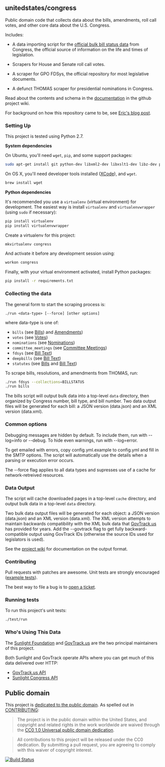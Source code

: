 ## unitedstates/congress

Public domain code that collects data about the bills, amendments, roll call votes, and other core data about the U.S. Congress.

Includes:

* A data importing script for the [official bulk bill status data](https://github.com/usgpo/bill-status) from Congress, the official source of information on the life and times of legislation.

* Scrapers for House and Senate roll call votes.

* A scraper for GPO FDSys, the official repository for most legislative documents.

* A defunct THOMAS scraper for presidential nominations in Congress.

Read about the contents and schema in the [documentation](https://github.com/unitedstates/congress/wiki) in the github project wiki.

For background on how this repository came to be, see [Eric's blog post](http://sunlightfoundation.com/blog/2013/08/20/a-modern-approach-to-open-data/).


### Setting Up

This project is tested using Python 2.7.

**System dependencies**

On Ubuntu, you'll need `wget`, `pip`, and some support packages:

```bash
sudo apt-get install git python-dev libxml2-dev libxslt1-dev libz-dev python-pip
```

On OS X, you'll need developer tools installed ([XCode](https://developer.apple.com/xcode/)), and `wget`.

```bash
brew install wget
```

**Python dependencies**

It's recommended you use a `virtualenv` (virtual environment) for development. The easiest way is install `virtualenv` and `virtualenvwrapper` (using `sudo` if necessary):

```bash
pip install virtualenv
pip install virtualenvwrapper
```

Create a virtualenv for this project:

```bash
mkvirtualenv congress
```

And activate it before any development session using:

```bash
workon congress
```

Finally, with your virtual environment activated, install Python packages:

```bash
pip install -r requirements.txt
```

### Collecting the data

The general form to start the scraping process is:

    ./run <data-type> [--force] [other options]

where data-type is one of:

* `bills` (see [Bills](https://github.com/unitedstates/congress/wiki/bills)) and [Amendments](https://github.com/unitedstates/congress/wiki/amendments))
* `votes` (see [Votes](https://github.com/unitedstates/congress/wiki/votes))
* `nominations` (see [Nominations](https://github.com/unitedstates/congress/wiki/nominations))
* `committee_meetings` (see [Committee Meetings](https://github.com/unitedstates/congress/wiki/committee-meetings))
* `fdsys` (see [Bill Text](https://github.com/unitedstates/congress/wiki/bill-text))
* `deepbills` (see [Bill Text](https://github.com/unitedstates/congress/wiki/bill-text))
* `statutes` (see [Bills](https://github.com/unitedstates/congress/wiki/bills) and [Bill Text](https://github.com/unitedstates/congress/wiki/bill-text))

To scrape bills, resolutions, and amendments from THOMAS, run:

```bash
./run fdsys --collections=BILLSTATUS
./run bills
```

The bills script will output bulk data into a top-level `data` directory, then organized by Congress number, bill type, and bill number. Two data output files will be generated for each bill: a JSON version (data.json) and an XML version (data.xml).

### Common options

Debugging messages are hidden by default. To include them, run with --log=info or --debug. To hide even warnings, run with --log=error.

To get emailed with errors, copy config.yml.example to config.yml and fill in the SMTP options. The script will automatically use the details when a parsing or execution error occurs.

The --force flag applies to all data types and supresses use of a cache for network-retreived resources.

### Data Output

The script will cache downloaded pages in a top-level `cache` directory, and output bulk data in a top-level `data` directory.

Two bulk data output files will be generated for each object: a JSON version (data.json) and an XML version (data.xml). The XML version attempts to maintain backwards compatibility with the XML bulk data that [GovTrack.us](https://www.govtrack.us) has provided for years. Add the --govtrack flag to get fully backward-compatible output using GovTrack IDs (otherwise the source IDs used for legislators is used).

See the [project wiki](https://github.com/unitedstates/congress/wiki) for documentation on the output format.

### Contributing

Pull requests with patches are awesome. Unit tests are strongly encouraged ([example tests](https://github.com/unitedstates/congress/blob/master/test/test_bill_actions.py)).

The best way to file a bug is to [open a ticket](https://github.com/unitedstates/congress/issues).


### Running tests

To run this project's unit tests:

```bash
./test/run
```

### Who's Using This Data

The [Sunlight Foundation](http://sunlightfoundation.com) and [GovTrack.us](https://www.govtrack.us) are the two principal maintainers of this project.

Both Sunlight and GovTrack operate APIs where you can get much of this data delivered over HTTP:

* [GovTrack.us API](https://www.govtrack.us/developers/api)
* [Sunlight Congress API](http://sunlightlabs.github.io/congress/)

## Public domain

This project is [dedicated to the public domain](LICENSE). As spelled out in [CONTRIBUTING](CONTRIBUTING.md):

> The project is in the public domain within the United States, and copyright and related rights in the work worldwide are waived through the [CC0 1.0 Universal public domain dedication](http://creativecommons.org/publicdomain/zero/1.0/).

> All contributions to this project will be released under the CC0 dedication. By submitting a pull request, you are agreeing to comply with this waiver of copyright interest.

[![Build Status](https://travis-ci.org/unitedstates/congress.svg?branch=master)](https://travis-ci.org/unitedstates/congress)
